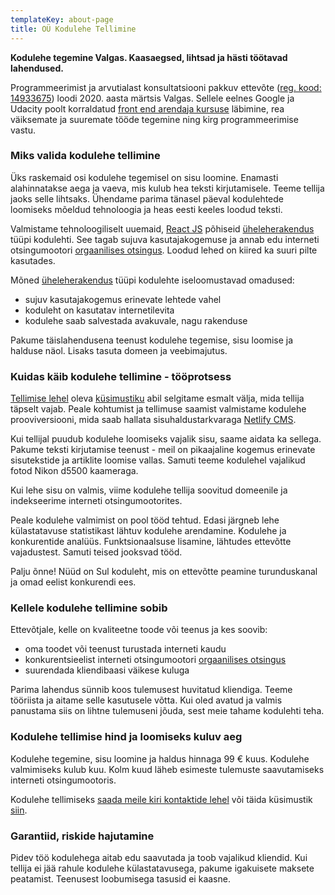 ```yaml
---
templateKey: about-page
title: OÜ Kodulehe Tellimine
---
```


**Kodulehe tegemine Valgas. Kaasaegsed, lihtsad ja hästi töötavad lahendused.**

Programmeerimist ja arvutialast konsultatsiooni pakkuv ettevõte ([reg. kood: 14933675](https://www.e-krediidiinfo.ee/14933675-KODULEHE%20TELLIMINE%20O%C3%9C)) loodi 2020. aasta märtsis Valgas. Sellele eelnes Google ja Udacity poolt korraldatud [front end arendaja kursuse](https://graduation.udacity.com/confirm/AEKKNEEJ) läbimine, rea väiksemate ja suuremate tööde tegemine ning kirg programmeerimise vastu.

### Miks valida kodulehe tellimine

Üks raskemaid osi kodulehe tegemisel on sisu loomine. Enamasti alahinnatakse aega ja vaeva, mis kulub hea teksti kirjutamisele. Teeme tellija jaoks selle lihtsaks. Ühendame parima tänasel päeval kodulehtede loomiseks mõeldud tehnoloogia ja heas eesti keeles loodud teksti.

Valmistame tehnoloogiliselt uuemaid, [React JS](https://reactjs.org/) põhiseid [üheleherakendus](https://et.wikipedia.org/wiki/%C3%9Cheleherakendus) tüüpi kodulehti. See tagab sujuva kasutajakogemuse ja annab edu interneti otsingumootori [orgaanilises otsingus](https://support.google.com/google-ads/answer/6054492?hl=et). Loodud lehed on kiired ka suuri pilte kasutades.

Mõned [üheleherakendus](https://et.wikipedia.org/wiki/%C3%9Cheleherakendus) tüüpi kodulehte iseloomustavad omadused:

- sujuv kasutajakogemus erinevate lehtede vahel
- koduleht on kasutatav internetilevita
- kodulehe saab salvestada avakuvale, nagu rakenduse

Pakume täislahendusena teenust kodulehe tegemise, sisu loomise ja halduse näol. Lisaks tasuta domeen ja veebimajutus.

### Kuidas käib kodulehe tellimine - tööprotsess

[Tellimise lehel](https://tellikoduleht.ee/kodulehe-tellimine/) oleva [küsimustiku](https://docs.google.com/forms/d/e/1FAIpQLSe9TPVo1_SMyTlpZ6Vo0StZv0H5aoo2-K_P01o9woEdOdUsMA/viewform) abil selgitame esmalt välja, mida tellija täpselt vajab. Peale kohtumist ja tellimuse saamist valmistame kodulehe prooviversiooni, mida saab hallata sisuhaldustarkvaraga [Netlify CMS](https://www.netlifycms.org/).

Kui tellijal puudub kodulehe loomiseks vajalik sisu, saame aidata ka sellega. Pakume teksti kirjutamise teenust - meil on pikaajaline kogemus erinevate sisutekstide ja artiklite loomise vallas. Samuti teeme kodulehel vajalikud fotod Nikon d5500 kaameraga.

Kui lehe sisu on valmis, viime kodulehe tellija soovitud domeenile ja indekseerime interneti otsingumootorites.

Peale kodulehe valmimist on pool tööd tehtud. Edasi järgneb lehe külastatavuse statistikast lähtuv kodulehe arendamine. Kodulehe ja konkurentide analüüs. Funktsionaalsuse lisamine, lähtudes ettevõtte vajadustest. Samuti teised jooksvad tööd.

Palju õnne! Nüüd on Sul koduleht, mis on ettevõtte peamine turunduskanal ja omad eelist konkurendi ees.

### Kellele kodulehe tellimine sobib

Ettevõtjale, kelle on kvaliteetne toode või teenus ja kes soovib:

- oma toodet või teenust turustada interneti kaudu
- konkurentsieelist interneti otsingumootori [orgaanilises otsingus](https://support.google.com/google-ads/answer/6054492?hl=et)
- suurendada kliendibaasi väikese kuluga

Parima lahendus sünnib koos tulemusest huvitatud kliendiga. Teeme tööriista ja aitame selle kasutusele võtta. Kui oled avatud ja valmis panustama siis on lihtne tulemuseni jõuda, sest meie tahame kodulehti teha.

### Kodulehe tellimise hind ja loomiseks kuluv aeg

Kodulehe tegemine, sisu loomine ja haldus hinnaga 99 € kuus. Kodulehe valmimiseks kulub kuu. Kolm kuud läheb esimeste tulemuste saavutamiseks interneti otsingumootoris.

Kodulehe tellimiseks [saada meile kiri kontaktide lehel](https://tellikoduleht.ee/kontaktid/) või täida küsimustik [siin](https://docs.google.com/forms/d/e/1FAIpQLSe9TPVo1_SMyTlpZ6Vo0StZv0H5aoo2-K_P01o9woEdOdUsMA/viewform).

### Garantiid, riskide hajutamine

Pidev töö kodulehega aitab edu saavutada ja toob vajalikud kliendid. Kui tellija ei jää rahule kodulehe külastatavusega, pakume igakuisete maksete peatamist. Teenusest loobumisega tasusid ei kaasne.
